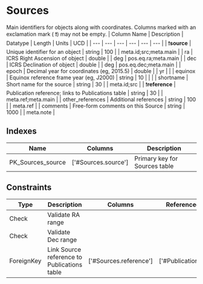 # Sources
Main identifiers for objects along with coordinates.
Columns marked with an exclamation mark ( :exclamation:) may not be empty.
| Column Name | Description | Datatype | Length | Units  | UCD |
| --- | --- | --- | --- | --- | --- |
| :exclamation:**source** | Unique identifier for an object | string | 100 |  | meta.id;src;meta.main  |
| ra | ICRS Right Ascension of object | double |  | deg | pos.eq.ra;meta.main  |
| dec | ICRS Declination of object | double |  | deg | pos.eq.dec;meta.main  |
| epoch | Decimal year for coordinates (eg, 2015.5) | double |  | yr |   |
| equinox | Equinox reference frame year (eg, J2000) | string | 10 |  |   |
| shortname | Short name for the source | string | 30 |  | meta.id;src  |
| :exclamation:**reference** | Publication reference; links to Publications table | string | 30 |  | meta.ref;meta.main  |
| other_references | Additional references | string | 100 |  | meta.ref  |
| comments | Free-form comments on this Source | string | 1000 |  | meta.note  |

## Indexes
| Name | Columns | Description |
| --- | --- | --- |
| PK_Sources_source | ['#Sources.source'] | Primary key for Sources table |

## Constraints
| Type | Description | Columns | Referenced Columns |
| --- | --- | --- | --- |
| Check | Validate RA range |  |  |
| Check | Validate Dec range |  |  |
| ForeignKey | Link Source reference to Publications table | ['#Sources.reference'] | ['#Publications.reference'] |

